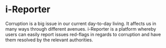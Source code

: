 # i-Reporter
Corruption is a big issue in our current day-to-day living. It affects us in many ways through different avenues. i-Reporter is a platform whereby users can easily  report issues red-flags in regards to corruption and have them resolved by the relevant authorities.
